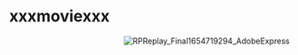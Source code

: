 # xxxmoviexxx

<img src="https://user-images.githubusercontent.com/104802586/172955039-be29b310-25c3-41bd-9586-1eb48ac2e599.gif"
     alt="RPReplay_Final1654719294_AdobeExpress"
     style="float: right;" 
     style="width:1000px;"
     />
     
